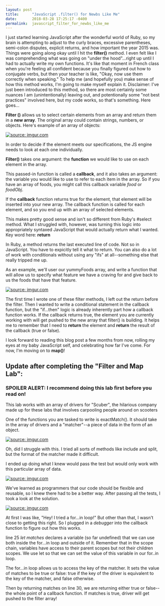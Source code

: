 ```yaml
---
layout: post
title:      "JavaScript .filter() for Newbs Like Me"
date:       2018-03-28 17:25:17 -0400
permalink:  javascript_filter_for_newbs_like_me
---
```


I just started learning JavaScript after the wonderful world of Ruby, so my brain is attempting to adjust to the curly braces, excessive parentheses, semi-colon disputes, explicit returns, and how important the year 2015 was.  Things were going along okay until I hit the **filter()** method.  I even felt like I was comprehending what was going on "under the hood"...right up until I had to actually write my own functions.  It's like that moment in French class when you're feeling all confident because you finally figured out how to conjugate verbs, but then your teacher is like, "Okay, now use them correctly when speaking."  To help me (and hopefully you) make sense of how this method works, I'm going to make myself explain it.  Disclaimer: I've just been introduced to this method, so there are most certainly some nuances I am (unintentionally) leaving out, and potentionally some "not best practices" involved here, but my code works, so that's something.  Here goes...

**Filter ()** allows us to select certain elements from an array and return them in a **new array**.  The original array could contain strings, numbers, or objects.  Here's example of an array of objects:

<a href="https://imgur.com/HEwYRMX"><img src="https://i.imgur.com/HEwYRMX.png" title="source: imgur.com" /></a>

In order to decide if the element meets our specifications, the JS engine needs to look at each one individually.

**Filter()** takes one argument: the **function** we would like to use on each element in the array.  

This passed-in function is called a **callback**, and it also takes an argument:  the variable you would like to use to refer to each item in the array.  So if you have an array of foods, you might call this callback variable *food* or *foodObj*. 

If the **callback** function returns true for the element, that element will be inserted into your new array.  The callback function is called for each element, and so you end up with an array of selected elements.

This makes pretty good sense and isn't so different from Ruby's #select method.  What I struggled with, however, was turning this logic into appropriately syntaxed JavaScript that would actually return what I wanted.  Key word here: **return**

In Ruby, a method returns the last executed line of code.  Not so in JavaScript.  You have to expicitly tell it what to return.  You can also do a lot of work with conditionals without using any "ifs" at all--something else that really tripped me up.

As an example, we'll user our yummyFoods array, and write a function that will allow us to specify what feature we have a craving for and give back to us the foods that have that feature.

<a href="https://imgur.com/DMXv2jx"><img src="https://i.imgur.com/DMXv2jx.png" title="source: imgur.com" /></a>

The first time I wrote one of these filter methods, I left out the return before the filter.  Then I wanted to write a conditional statement in the callback function, but the "if...then" logic is already inherently part how a callback function works.  If the callback returns true, the element you are currently working with will get pushed to the new array that filter() is building. It helps me to remember that I need to **return** the element and **return** the result of the callback (true or false).

I look forward to reading this blog post a few months from now, rolling my eyes at my baby JavaScript self, and celebrating how far I've come.  For now, I'm moving on to **map()**!

## Update after completing the "Filter and Map Lab":

### SPOILER ALERT: I recommend doing this lab first before you read on!

This lab works with an array of drivers for "Scuber", the hilarious company made up for these labs that involves carpooling people around on scooters

One of the functions you are tasked to write is exactMatch().  It should take in the array of drivers and a "matcher"--a piece of data in the form of an object.

<a href="https://imgur.com/nI2xFLo"><img src="https://i.imgur.com/nI2xFLo.png" title="source: imgur.com" /></a>

Oh, did I struggle with this.  I tried all sorts of methods like include and split, but the format of the matcher made it difficult.

I ended up doing what I knew would pass the test but would only work with this particular array of data.  

<a href="https://imgur.com/VssU1F3"><img src="https://i.imgur.com/VssU1F3.png" title="source: imgur.com" /></a>

We've learned as programmers that our code should  be flexible and reusable, so I knew there had to be a better way.  After passing all the tests, I took a look at the solution.

<a href="https://imgur.com/jbHsWrT"><img src="https://i.imgur.com/jbHsWrT.png" title="source: imgur.com" /></a>

At first I was like, "Hey! I tried a for...in loop!"  But other than that, I wasn't close to getting this right.  So I plugged in a *debugger* into the callback function to figure out how this works.

line 25 *let matches* declares a variable (so far undefined) that we can use both inside the for...in loop and outside of it.  Remember that in the scope chain, variables have access to their parent scopes but not their children scopes.  We use let so that we can set the value of this variable in our for..in loop.

The for...in loop allows us to access the key of the matcher.  It sets the value of matches to be true or false: true if the key of the driver is equivalent to the key of the matcher, and false otherwise.

Then by returning matches on line 30, we are returning either true or false--the whole point of a callback function.  If matches is true, driver will get pushed to the filter array!







